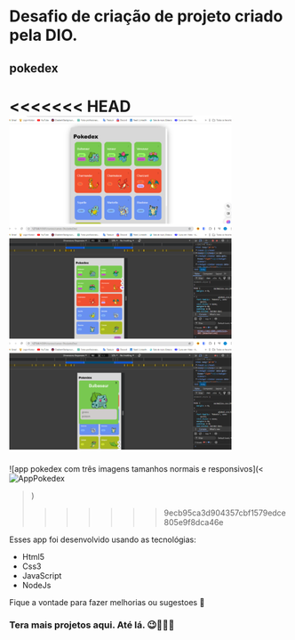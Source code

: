 # Desafio de criação de projeto criado pela DIO. 

## pokedex

<<<<<<< HEAD
![app pokedex com três imagens tamnhos normais e responsivos](pokeDex/AppPokedex.png)
=======
![app pokedex com três imagens tamanhos normais e responsivos](<![AppPokedex](https://github.com/user-attachments/assets/b5f4ab85-0015-4bce-b885-3c18451411d8)
>)
>>>>>>> 9ecb95ca3d904357cbf1579edce805e9f8dca46e

Esses app foi desenvolvido usando as tecnológias:

* Html5
* Css3
* JavaScript
* NodeJs

Fique a vontade para fazer melhorias ou sugestoes 🤗

### Tera mais projetos aqui. Até lá. 😉🚀🚀🚀

